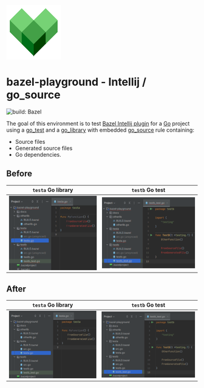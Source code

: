 ![Bazel logo](docs/img/bazel-logo.png)

# bazel-playground - Intellij / go_source

![build: Bazel](https://img.shields.io/badge/build-bazel-43a047)

The goal of this environment is to test [Bazel Intellij plugin] for a [Go] project
using a [go_test] and a [go_library] with embedded [go_source] rule containing:

- Source files
- Generated source files
- Go dependencies.

## Before

| `testa` Go library                      | `testb` Go test                           |
|-----------------------------------------|-------------------------------------------|
| ![testa_lib](docs/before/testa_lib.png) | ![testb_test](docs/before/testb_test.png) |

## After

| `testa` Go library                     | `testb` Go test                          |
|----------------------------------------|------------------------------------------|
| ![testa_lib](docs/after/testa_lib.png) | ![testb_test](docs/after/testb_test.png) |

[Bazel Intellij plugin]: https://ij.bazel.build/
[Go]: https://go.dev/

[go_source]: https://github.com/bazelbuild/rules_go/blob/master/docs/go/core/rules.md#go_source
[go_test]: https://github.com/bazelbuild/rules_go/blob/master/docs/go/core/rules.md#go_test
[go_library]: https://github.com/bazelbuild/rules_go/blob/master/docs/go/core/rules.md#go_library
